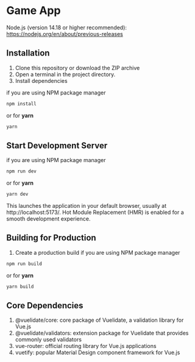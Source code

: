 # Game App

Node.js (version 14.18 or higher recommended): https://nodejs.org/en/about/previous-releases

## Installation

1. Clone this repository or download the ZIP archive
2. Open a terminal in the project directory.
3. Install dependencies

if you are using NPM package manager
```sh
npm install
```

or for **yarn**
```sh
yarn
```

## Start Development Server
if you are using NPM package manager
```sh
npm run dev
```
or for **yarn**
```sh
yarn dev
```

This launches the application in your default browser, usually at http://localhost:5173/. Hot Module Replacement (HMR) is enabled for a smooth development experience.

## Building for Production
1. Create a production build
   if you are using NPM package manager
```sh
npm run build
```
or for **yarn**
```sh
yarn build
```

## Core Dependencies
1. @vuelidate/core: core package of Vuelidate, a validation library for Vue.js
2. @vuelidate/validators: extension package for Vuelidate that provides commonly used validators
3. vue-router:  official routing library for Vue.js applications
4. vuetify: popular Material Design component framework for Vue.js

